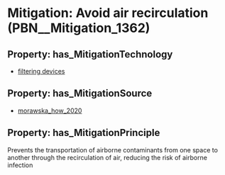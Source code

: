 # Mitigation: __Avoid air recirculation__ (PBN__Mitigation_1362)

## Property: has_MitigationTechnology

* [filtering devices](../Technology/PBN__Technology_3819)

## Property: has_MitigationSource

* [morawska_how_2020](../Article/PBN__Article_121)

## Property: has_MitigationPrinciple

Prevents the transportation of airborne contaminants from one space to another through the recirculation of air, reducing the risk of airborne infection

